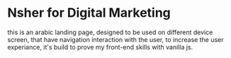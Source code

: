 # Nsher for Digital Marketing

this is an arabic landing page, designed to be used on different device screen, that have navigation interaction with the user, to increase the user experiance, it's build to prove my front-end skills with vanilla js.
